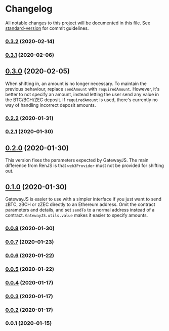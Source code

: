 # Changelog

All notable changes to this project will be documented in this file. See [standard-version](https://github.com/conventional-changelog/standard-version) for commit guidelines.

### [0.3.2](https://github.com/renproject/gateway-js/compare/v0.3.1...v0.3.2) (2020-02-14)

### [0.3.1](https://github.com/renproject/gateway-js/compare/v0.3.0...v0.3.1) (2020-02-06)

## [0.3.0](https://github.com/renproject/gateway-js/compare/v0.2.2...v0.3.0) (2020-02-05)

When shifting in, an amount is no longer necessary. To maintain the previous behaviour, replace `sendAmount` with `requiredAmount`. However, it's better to not specify an amount, instead letting the user send any value in the BTC/BCH/ZEC deposit. If `requiredAmount` is used, there's currently no way of handling incorrect deposit amounts.

### [0.2.2](https://github.com/renproject/gateway-js/compare/v0.2.1...v0.2.2) (2020-01-31)

### [0.2.1](https://github.com/renproject/gateway-js/compare/v0.2.0...v0.2.1) (2020-01-30)

## [0.2.0](https://github.com/renproject/gateway-js/compare/v0.1.0...v0.2.0) (2020-01-30)

This version fixes the parameters expected by GatewayJS. The main difference from RenJS is that `web3Provider` must not be provided for shifting out.

## [0.1.0](https://github.com/renproject/gateway-js/compare/v0.0.8...v0.1.0) (2020-01-30)

GatewayJS is easier to use with a simpler interface if you just want to send zBTC, zBCH or zZEC directly to an Ethereum address. Omit the contract parameters and details, and set `sendTo` to a normal address instead of a contract. `GatewayJS.utils.value` makes it easier to specify amounts.

### [0.0.8](https://github.com/renproject/gateway-js/compare/v0.0.7...v0.0.8) (2020-01-30)

### [0.0.7](https://github.com/renproject/gateway-js/compare/v0.0.6...v0.0.7) (2020-01-23)

### [0.0.6](https://github.com/renproject/gateway-js/compare/v0.0.5...v0.0.6) (2020-01-22)

### [0.0.5](https://github.com/renproject/gateway-js/compare/v0.0.4...v0.0.5) (2020-01-22)

### [0.0.4](https://github.com/renproject/gateway-js/compare/v0.0.3...v0.0.4) (2020-01-17)

### [0.0.3](https://github.com/renproject/gateway-js/compare/v0.0.2...v0.0.3) (2020-01-17)

### [0.0.2](https://github.com/renproject/gateway-js/compare/v0.0.1...v0.0.2) (2020-01-17)

### 0.0.1 (2020-01-15)
